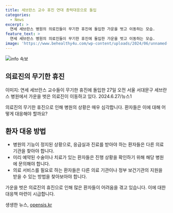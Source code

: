 ```yaml
---
title: 세브란스 교수 휴진 연대 총력대응으로 돌입
categories:
  - News
excerpt: >
  연세 세브란스 병원의 의료진들이 무기한 휴진에 돌입한 가운을 벗고 이동하는 모습.
feature_text: >
  연세 세브란스 병원의 의료진들이 무기한 휴진에 돌입한 가운을 벗고 이동하는 모습.
image: 'https://www.behealthy4u.com/wp-content/uploads/2024/06/unnamed-file.png'
---
```


<p><img src="https://www.behealthy4u.com/wp-content/uploads/2024/06/unnamed-file.png" alt="info 속보" /></p>

<h2 data-ke-size="size26">의료진의 무기한 휴진</h2>

<p data-ke-size="size16">이미지: 연세 세브란스 교수들이 무기한 휴진에 돌입한 27일 오전 서울 서대문구 세브란스 병원에서 가운을 벗은 의료진이 이동하고 있다. 2024.6.27/뉴스1</p>

<p>의료진의 무기한 휴진으로 인해 병원의 상황은 매우 심각합니다. 환자들은 이에 대해 어떻게 대응해야 할까요? </p>

<h2 data-ke-size="size26">환자 대응 방법</h2>

<ul>
  <li>병원의 기능이 정지된 상황으로, 응급실과 진료를 받아야 하는 환자들은 다른 의료 기관을 찾아야 합니다.</li>
  <li>미리 예약된 수술이나 치료가 있는 환자들은 진행 상황을 확인하기 위해 해당 병원에 문의해야 합니다.</li>
  <li>의료 서비스를 필요로 하는 환자들은 다른 의료 기관이나 정부 보건기관의 지원을 받을 수 있는 방법을 찾아보아야 합니다.</li>
</ul>

<p>가운을 벗은 의료진의 휴진으로 인해 많은 환자들이 어려움을 겪고 있습니다. 이에 대한 대응책 마련이 시급합니다.</p>
생생한 뉴스, <a href="https://opensis.kr" rel="dofollow">opensis.kr</a>


